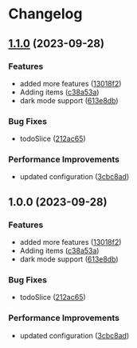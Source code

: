 # Changelog

## [1.1.0](https://github.com/lbajda/react-todo-app/compare/v1.0.0...v1.1.0) (2023-09-28)


### Features

* added more features ([13018f2](https://github.com/lbajda/react-todo-app/commit/13018f2bce6f5d37787cb4d4f644a5a7a94c8c6d))
* Adding items ([c38a53a](https://github.com/lbajda/react-todo-app/commit/c38a53a7f0f9b6678375a9b45b8e09dc504e1bc5))
* dark mode support ([613e8db](https://github.com/lbajda/react-todo-app/commit/613e8dbd6001649151d0151c64c5531e7cc723ed))


### Bug Fixes

* todoSlice ([212ac65](https://github.com/lbajda/react-todo-app/commit/212ac65449508fcc36e997b2e63bd2e40bea43f9))


### Performance Improvements

* updated configuration ([3cbc8ad](https://github.com/lbajda/react-todo-app/commit/3cbc8ada00de7bba9dfa353469794e591d156f99))

## 1.0.0 (2023-09-28)


### Features

* added more features ([13018f2](https://github.com/lbajda/react-todo-app/commit/13018f2bce6f5d37787cb4d4f644a5a7a94c8c6d))
* Adding items ([c38a53a](https://github.com/lbajda/react-todo-app/commit/c38a53a7f0f9b6678375a9b45b8e09dc504e1bc5))
* dark mode support ([613e8db](https://github.com/lbajda/react-todo-app/commit/613e8dbd6001649151d0151c64c5531e7cc723ed))


### Bug Fixes

* todoSlice ([212ac65](https://github.com/lbajda/react-todo-app/commit/212ac65449508fcc36e997b2e63bd2e40bea43f9))


### Performance Improvements

* updated configuration ([3cbc8ad](https://github.com/lbajda/react-todo-app/commit/3cbc8ada00de7bba9dfa353469794e591d156f99))
